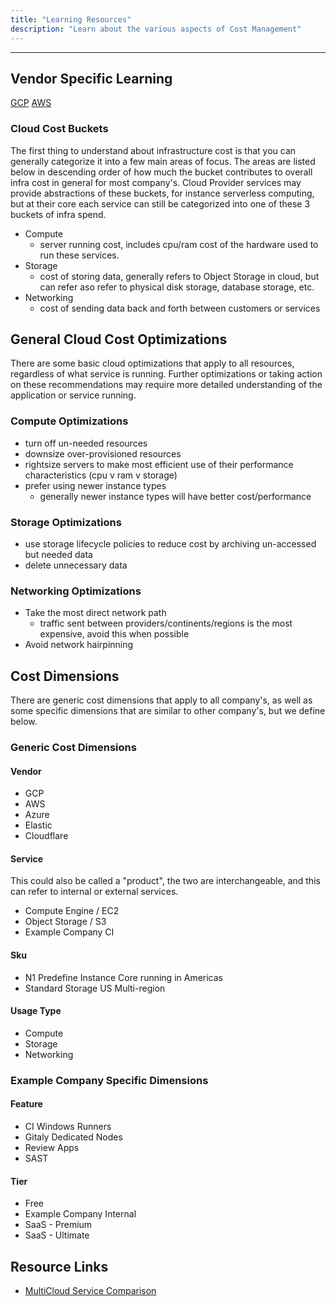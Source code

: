 ```yaml
---
title: "Learning Resources"
description: "Learn about the various aspects of Cost Management"
---
```


---

## Vendor Specific Learning

[GCP](/handbook/engineering/infrastructure/cost-management/learning/gcp)
[AWS](/handbook/engineering/infrastructure/cost-management/learning/aws)

### Cloud Cost Buckets

The first thing to understand about infrastructure cost is that you can generally categorize it into a few main areas of focus. The areas are listed below in descending order of how much the bucket contributes to overall infra cost in general for most company's. Cloud Provider services may provide abstractions of these buckets, for instance serverless computing, but at their core each service can still be categorized into one of these 3 buckets of infra spend.

- Compute
  - server running cost, includes cpu/ram cost of the hardware used to run these services.
- Storage
  - cost of storing data, generally refers to Object Storage in cloud, but can refer aso refer to physical disk storage, database storage, etc.
- Networking
  - cost of sending data back and forth between customers or services

## General Cloud Cost Optimizations

There are some basic cloud optimizations that apply to all resources, regardless of what service is running. Further optimizations or taking action on these recommendations may require more detailed understanding of the application or service running.

### Compute Optimizations

- turn off un-needed resources
- downsize over-provisioned resources
- rightsize servers to make most efficient use of their performance characteristics (cpu v ram v storage)
- prefer using newer instance types
  - generally newer instance types will have better cost/performance

### Storage Optimizations

- use storage lifecycle policies to reduce cost by archiving un-accessed but needed data
- delete unnecessary data

### Networking Optimizations

- Take the most direct network path
  - traffic sent between providers/continents/regions is the most expensive, avoid this when possible
- Avoid network hairpinning

## Cost Dimensions

There are generic cost dimensions that apply to all company's, as well as some specific dimensions that are similar to other company's, but we define below.

### Generic Cost Dimensions

#### Vendor

- GCP
- AWS
- Azure
- Elastic
- Cloudflare

#### Service

This could also be called a "product", the two are interchangeable, and this can refer to internal or external services.

- Compute Engine / EC2
- Object Storage / S3
- Example Company CI

#### Sku

- N1 Predefine Instance Core running in Americas
- Standard Storage US Multi-region

#### Usage Type

- Compute
- Storage
- Networking

### Example Company Specific Dimensions

#### Feature

- CI Windows Runners
- Gitaly Dedicated Nodes
- Review Apps
- SAST

#### Tier

- Free
- Example Company Internal
- SaaS - Premium
- SaaS - Ultimate

## Resource Links

- [MultiCloud Service Comparison](http://comparecloud.in/)
